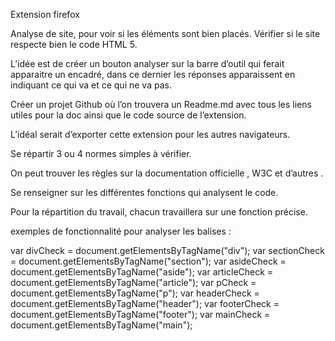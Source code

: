 Extension firefox

Analyse de site, pour voir si les éléments sont bien placés.
Vérifier si le site respecte bien le code HTML 5.

L’idée est de créer un bouton analyser sur la barre d’outil qui ferait apparaitre un encadré, dans ce dernier les réponses apparaissent en indiquant ce qui va et ce qui ne va pas.

Créer un projet Github où l’on trouvera un Readme.md avec tous les liens utiles pour la doc ainsi que le code source de l’extension.

L’idéal serait d’exporter cette extension pour les autres navigateurs.

Se répartir 3 ou 4 normes simples à vérifier.

On peut trouver les règles sur la documentation officielle , W3C et d’autres .

Se renseigner sur les différentes fonctions qui analysent le code.

Pour la répartition du travail, chacun travaillera sur une fonction précise.


exemples de fonctionnalité pour analyser les balises :

var divCheck = document.getElementsByTagName("div");
var sectionCheck = document.getElementsByTagName("section");
var asideCheck = document.getElementsByTagName("aside");
var articleCheck = document.getElementsByTagName("article");
var pCheck = document.getElementsByTagName("p");
var headerCheck = document.getElementsByTagName("header");
var footerCheck = document.getElementsByTagName("footer");
var mainCheck = document.getElementsByTagName("main");
